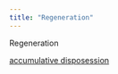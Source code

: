 ```yaml
---
title: "Regeneration"
---
```


Regeneration

[accumulative disposession](cause-effect-affect/accumulative-dispossession.md)
